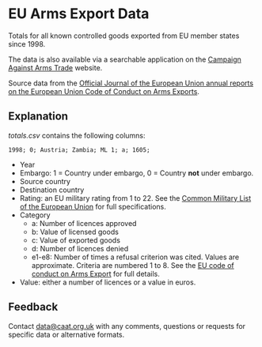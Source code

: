 # EU Arms Export Data

Totals for all known controlled goods exported from EU member states since 1998.

The data is also available via a searchable application on the [Campaign Against Arms Trade](http://www.caat.org.uk/resources/export-licences-eu) website.

Source data from the [Official Journal of the European Union annual reports on the European Union Code of Conduct on Arms Exports](http://eur-lex.europa.eu/Result.do?arg0=annual+report&arg1=exports&arg2=resolution&titre=titre&chlang=en&RechType=RECH_mot&Submit=Search).

## Explanation

*totals.csv* contains the following columns:

    1998; 0; Austria; Zambia; ML 1; a; 1605; 

-   Year
-   Embargo: 1 = Country under embargo, 0 = Country **not** under embargo.
-   Source country
-   Destination country
-   Rating: an EU military rating from 1 to 22. See the [Common Military List of the European Union](http://eur-lex.europa.eu/LexUriServ/LexUriServ.do?uri=OJ:C:2013:090:0001:0037:EN:PDF) for full specifications.
-   Category
    -   a: Number of licences approved
    -   b: Value of licensed goods
    -   c: Value of exported goods
    -   d: Number of licences denied
    -   e1-e8: Number of times a refusal criterion was cited. Values are approximate. Criteria are numbered 1 to 8. See the [EU code of conduct on Arms Export](ec.europa.eu/external_relations/cfsp/sanctions/codeofconduct.pdf) for full details.
-   Value: either a number of licences or a value in euros.

## Feedback

Contact [data@caat.org.uk](mailto:data@caat.org.uk) with any comments, questions or requests for specific data or alternative formats.
